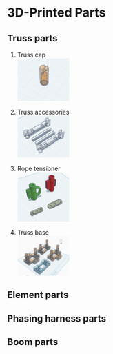 # 3D-Printed Parts

## Truss parts
1. Truss cap  
[<img src='images/stl/10m-yagi-petg-cap.png' width='25%'>](stl/10m-yagi-petg-element-cap.stl)
2. Truss accessories  
[<img src='images/stl/10m-yagi-truss-accessories.png' width='25%'>](stl/10m-yagi-truss-accessories.stl)
3. Rope tensioner  
[<img src='images/stl/10m-yagi-rope-tensioner.png' width='25%'>](stl/10m-yagi-rope-tensioner.stl)  

4. Truss base  
[<img src='images/stl/10m-yagi-truss-base-V2.png' width='25%'>](stl/10m-yagi-truss-base-V2.stl)  

## Element parts

## Phasing harness parts

## Boom parts
